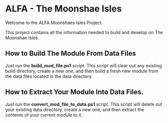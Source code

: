 # ALFA - The Moonshae Isles
Welcome to the ALFA Moonshaes Isles Project.  

This project contains all the information needed to build and develop on The Moonshae Isles.

## How to Build The Module From Data Files
Just run the **build_mod_file.ps1** script.  This script will clear out any existing build directory, create a new one, and then build a fresh new module from the data files located in the data directory.

## How to Extract Your Module Into Data Files.
Just run the **convert_mod_file_to_data.ps1** script.  This script will delete out your existing data directory, create a new one, and then extract the contents of your current module to it.
